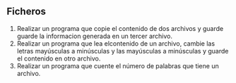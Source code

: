## Ficheros
1. Realizar un programa que copie el contenido de dos archivos y guarde guarde la informacion generada en un tercer archivo.
2. Realizar un programa que lea elcontenido de un archivo, cambie las letras mayúsculas a minúsculas y las mayúsculas a minúsculas y guarde el contenido en otro archivo.
3. Realizar un programa que cuente el número de palabras que tiene un archivo.
